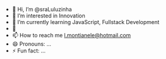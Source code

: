 - 👋 Hi, I’m @sraLuluzinha
- 👀 I’m interested in Innovation
- 🌱 I’m currently learning JavaScript, Fullstack Development
- 💞️ 
- 📫 How to reach me l.montianele@hotmail.com
- 😄 Pronouns: ...
- ⚡ Fun fact: ...

<!---
sraLuluzinha/sraLuluzinha is a ✨ special ✨ repository because its `README.md` (this file) appears on your GitHub profile.
You can click the Preview link to take a look at your changes.
--->
